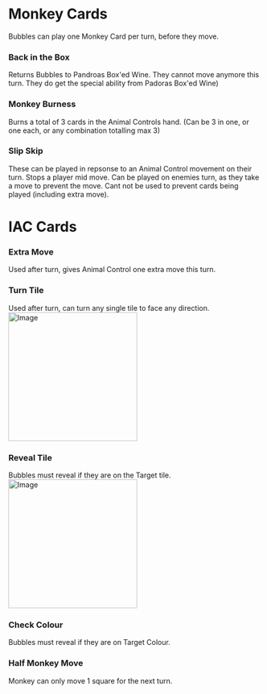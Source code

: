 # Monkey Cards
Bubbles can play one Monkey Card per turn, before they move.
### Back in the Box
Returns Bubbles to Pandroas Box'ed Wine. They cannot move anymore this turn. They do get the special ability from Padoras Box'ed Wine)

### Monkey Burness 
Burns a total of 3 cards in the Animal Controls hand. (Can be 3 in one, or one each, or any combination totalling max 3)

### Slip Skip
These can be played in repsonse to an Animal Control movement on their turn. 
Stops a player mid move. Can be played on enemies turn, as they take a move to prevent the move. 
Cant not be used to prevent cards being played (including extra move).


# IAC Cards
### Extra Move 
Used after turn, gives Animal Control one extra move this turn.

### Turn Tile 
Used after turn, can turn any single tile to face any direction.
<img width="256" alt="Image" src="https://github.com/user-attachments/assets/0a9baffd-b9f2-4452-b930-3697709319d2" />

### Reveal Tile
Bubbles must reveal if they are on the Target tile.<br />
<img width="256" alt="Image" src="https://github.com/user-attachments/assets/9978e55f-82eb-46b2-9bb7-fde95062b41e" />

### Check Colour
Bubbles must reveal if they are on Target Colour.

### Half Monkey Move
Monkey can only move 1 square for the next turn.

